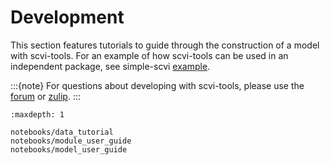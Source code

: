 # Development

This section features tutorials to guide through the construction of a model with scvi-tools. For an example of how scvi-tools can be used in an independent package, see simple-scvi [example].

:::{note}
For questions about developing with scvi-tools, please use the [forum] or [zulip].
:::

```{toctree}
:maxdepth: 1

notebooks/data_tutorial
notebooks/module_user_guide
notebooks/model_user_guide
```

[forum]: https://discourse.scvi-tools.org/
[zulip]: https://scverse.zulipchat.com/
[example]: https://github.com/scverse/simple-scvi
